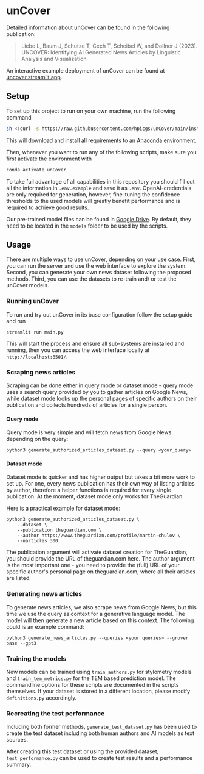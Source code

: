# unCover

Detailed information about unCover can be found in the following publication:

> Liebe L, Baum J, Schutze T, Cech T, Scheibel W, and Dollner J (2023). UNCOVER:
> Identifying AI Generated News Articles by Linguistic Analysis and
> Visualization

An interactive example deployment of unCover can be found at [uncover.streamlit.app](https://uncover.streamlit.app).

## Setup

To set up this project to run on your own machine, run the following command

```sh
sh <(curl -s https://raw.githubusercontent.com/hpicgs/unCover/main/install.sh)
```

This will download and install all requirements to an
[Anaconda](https://www.anaconda.com) environment.

Then, whenever you want to run any of the following scripts, make sure you first
activate the environment with

```sh
conda activate unCover
```

To take full advantage of all capabilities in this repository you should fill out 
all the information in `.env.example` and save it as `.env`. OpenAI-credentials are
only required for generation, however, fine-tuning the confidence thresholds to the 
used models will greatly benefit performance and is required to achieve good results.

Our pre-trained model files can be found in [Google Drive](https://drive.google.com/drive/folders/1fMZgGC2Bnp5K-ZoANXB_S0AI02akye_c?usp=drive_link).
By default, they need to be located in the `models` folder to be used by the scripts.

## Usage

There are multiple ways to use unCover, depending on your use case.
First, you can run the server and use the web interface to explore the system.
Second, you can generate your own news dataset following the proposed methods.
Third, you can use the datasets to re-train and/ or test the unCover models.

### Running unCover

To run and try out unCover in its base configuration follow the setup guide and run

```
streamlit run main.py
```

This will start the process and ensure all sub-systems are installed and running, 
then you can access the web interface locally at `http://localhost:8501/`.

### Scraping news articles

Scraping can be done either in query mode or dataset mode - query mode uses a
search query provided by you to gather articles on Google News, while dataset
mode looks up the personal pages of specific authors on their publication and
collects hundreds of articles for a single person.

#### Query mode

Query mode is very simple and will fetch news from Google News depending on the query:

```shell
python3 generate_authorized_articles_dataset.py --query <your_query>
```

#### Dataset mode

Dataset mode is quicker and has higher output but takes a bit more work to set up. 
For one, every news publication has their own way of listing articles by
author, therefore a helper functions is required for every single
publication. At the moment, dataset mode only works for TheGuardian.

Here is a practical example for dataset mode:

```shell
python3 generate_authorized_articles_dataset.py \
    --dataset \
    --publication theguardian.com \
    --author https://www.theguardian.com/profile/martin-chulov \
    --narticles 300
```

The publication argument will activate dataset creation for TheGuardian, you
should provide the URL of theguardian.com here. The author argument is the most
important one - you need to provide the (full) URL of your specific author's
personal page on theguardian.com, where all their articles are listed.

### Generating news articles

To generate news articles, we also scrape news from Google News, but this time
we use the query as context for a generative language model. The model will
then generate a new article based on this context. The following could is an example command:

```shell
python3 generate_news_articles.py --queries <your queries> --grover base --gpt3
```

### Training the models

New models can be trained using `train_authors.py` for stylometry models and 
`train_tem_metrics.py` for the TEM based prediction model. The commandline options
for these scripts are documented in the scripts themselves. If your dataset is stored
in a different location, please modify `definitions.py` accordingly.

### Recreating the test performance

Including both former methods, `generate_test_dataset.py` has been used to create
the test dataset including both human authors and AI models as text sources.

After creating this test dataset or using the provided dataset, 
`test_performance.py` can be used to create test results and a performance summary.

